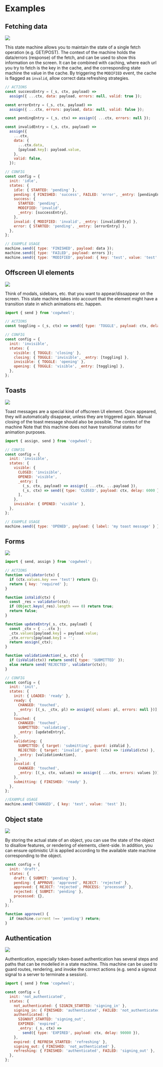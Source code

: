 # Examples

## Fetching data

![](./img/fetch.png)

This state machine allows you to maintain the state of a single fetch operation (e.g. GET/POST). The context of the machine holds the data/errors (response) of the fetch, and can be used to show this information on the screen. It can be combined with caching, where each url you try to fetch is the key in the cache, and the corresponding state machine the value in the cache. By triggering the `MODIFIED` event, the cache is flagged as `invalid`, allow correct data refreshing strategies.

```js
// ACTIONS
const successEntry = (_s, ctx, payload) =>
  assign({ ...ctx, data: payload, errors: null, valid: true });

const errorEntry = (_s, ctx, payload) =>
  assign({ ...ctx, errors: payload, data: null, valid: false });

const pendingEntry = (_s, ctx) => assign({ ...ctx, errors: null });

const invalidEntry = (_s, ctx, payload) =>
  assign({
    ...ctx,
    data: {
      ...ctx.data,
      [payload.key]: payload.value,
    },
    valid: false,
  });

// CONFIG
const config = {
  init: 'idle',
  states: {
    idle: { STARTED: 'pending' },
    pending: { FINISHED: 'success', FAILED: 'error', _entry: [pendingEntry] },
    success: {
      STARTED: 'pending',
      MODIFIED: 'invalid',
      _entry: [successEntry],
    },
    invalid: { MODIFIED: 'invalid', _entry: [invalidEntry] },
    error: { STARTED: 'pending', _entry: [errorEntry] },
  },
};

// EXAMPLE USAGE
machine.send({ type: 'FINISHED', payload: data });
machine.send({ type: 'FAILED', payload: errors });
machine.send({ type: 'MODIFIED', payload: { key: 'test', value: 'test' } });
```

## Offscreen UI elements

![](./img/offscreen-ui.png)

Think of modals, sidebars, etc. that you want to appear/dissappear on the screen. This state machine takes into account that the element might have a transition state in which animations etc. happen.

```js
import { send } from 'cogwheel';

// ACTIONS
const toggling = (_s, ctx) => send({ type: 'TOGGLE', payload: ctx, delay: 10 });

// CONFIG
const config = {
  init: 'invisible',
  states: {
    visible: { TOGGLE: 'closing' },
    closing: { TOGGLE: 'invisible', _entry: [toggling] },
    invisible: { TOGGLE: 'opening' },
    opening: { TOGGLE: 'visible', _entry: [toggling] },
  },
};
```

## Toasts

![](./img/toast.png)

Toast messages are a special kind of offscreen UI element. Once appeared, they will automatically disappear, unless they are triggered again. Manual closing of the toast message should also be possible. The context of the machine Note that this machine does not have transitional states for animation purposes.

```js
import { assign, send } from 'cogwheel';

// CONFIG
const config = {
  init: 'invisible',
  states: {
    visible: {
      CLOSED: 'invisible',
      OPENED: 'visible',
      _entry: [
        (_s, ctx, payload) => assign({ ...ctx, ...payload }),
        (_s, ctx) => send({ type: 'CLOSED', payload: ctx, delay: 6000 }),
      ],
    },
    invisible: { OPENED: 'visible' },
  },
};

// EXAMPLE USAGE
machine.send({ type: 'OPENED', payload: { label: 'my toast message' } });
```

## Forms

![](./img/form.png)

```js
import { send, assign } from 'cogwheel';

// ACTIONS
function validator(ctx) {
  if (ctx.values.key === 'test') return {};
  return { key: 'required' };
}

function isValid(ctx) {
  const _res = validator(ctx);
  if (Object.keys(_res).length === 0) return true;
  return false;
}

function updateEntry(_s, ctx, payload) {
  const _ctx = { ...ctx };
  _ctx.values[payload.key] = payload.value;
  _ctx.errors[payload.key] = '';
  return assign(_ctx);
}

function validationAction(_s, ctx) {
  if (isValid(ctx)) return send({ type: 'SUBMITTED' });
  else return send('REJECTED', validator(ctx));
}

// CONFIG
const config = {
  init: 'init',
  states: {
    init: { LOADED: 'ready' },
    ready: {
      CHANGED: 'touched',
      _entry: [(_s, _ctx, pl) => assign({ values: pl, errors: null })],
    },
    touched: {
      CHANGED: 'touched',
      SUBMITTED: 'validating',
      _entry: [updateEntry],
    },
    validating: {
      SUBMITTED: { target: 'submitting', guard: isValid },
      REJECTED: { target: 'invalid', guard: (ctx) => !isValid(ctx) },
      _entry: [validationAction],
    },
    invalid: {
      CHANGED: 'touched',
      _entry: [(_s, ctx, values) => assign({ ...ctx, errors: values })],
    },
    submitting: { FINISHED: 'ready' },
  },
};

//EXAMPLE USAGE
machine.send('CHANGED', { key: 'test', value: 'test' });
```

## Object state

![](./img/object-state.png)

By storing the actual state of an object, you can use the state of the object to disallow features, or rendering of elements, client-side. In addition, you can ensure optimistic UI is applied according to the available state machine corresponding to the object.

```js
const config = {
  init: 'draft',
  states: {
    draft: { SUBMIT: 'pending' },
    pending: { APPROVE: 'approved', REJECT: 'rejected' },
    approved: { REJECT: 'rejected', PROCESS: 'processed' },
    rejected: { SUBMIT: 'pending' },
    processed: {},
  },
};

function approve() {
  if (machine.current !== 'pending') return;
}
```

## Authentication

![](./img/authentication.png)

Authentication, especially token-based authentication has several steps and paths that can be modelled in a state machine. This machine can be used to guard routes, rendering, and invoke the correct actions (e.g. send a signout signal to a server to terminate a session).

```js
import { send } from 'cogwheel';

const config = {
  init: 'not_authenticated',
  states: {
    not_authenticated: { SIGNIN_STARTED: 'signing_in' },
    signing_in: { FINISHED: 'authenticated', FAILED: 'not_authenticated' },
    authenticated: {
      SIGNOUT_STARTED: 'signing_out',
      EXPIRED: 'expired',
      _entry: (_s, ctx) =>
        send({ type: 'EXPIRED', payload: ctx, delay: 90000 }),
    },
    expired: { REFRESH_STARTED: 'refreshing' },
    signing_out: { FINISHED: 'not_authenticated' },
    refreshing: { FINISHED: 'authenticated', FAILED: 'signing_out' },
  },
};
```

